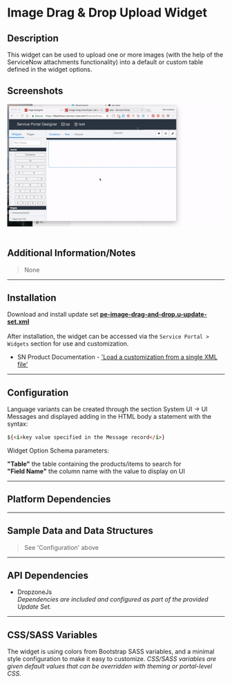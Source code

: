 # Image Drag & Drop Upload Widget

## Description

This widget can be used to upload one or more images (with the help of the ServiceNow attachments functionality) into a default or custom table defined in the widget options.

## Screenshots
![alt text](../images/pe-image-drag-and-drop.gif "Image Drag & Drop - Demo video") <br/><br/>

## Additional Information/Notes
> None
---
## Installation
Download and install update set **[pe-image-drag-and-drop.u-update-set.xml](https://github.com/platform-experience/serviceportal-widget-library/blob/master/pe-image-drag-and-drop/pe-image-drag-and-drop.u-update-set.xml)** <br/><br/>
After installation, the widget can be accessed via the `Service Portal > Widgets` section for use and customization.<br/>
* SN Product Documentation - ['Load a customization from a single XML file'](https://docs.servicenow.com/bundle/jakarta-application-development/page/build/system-update-sets/task/t_SaveAnUpdateSetAsAnXMLFile.html)

---
## Configuration
Language variants can be created through the section System UI -> UI Messages and displayed adding in the HTML body a statement with the syntax:

```html
${<i>key value specified in the Message record</i>}
```

Widget Option Schema parameters:

**"Table"**  the table containing the products/items to search for<br/>
**"Field Name"**  the column name with the value to display on UI<br/>

---
## Platform Dependencies

---
## Sample Data and Data Structures
> See 'Configuration' above
---
## API Dependencies
* DropzoneJs <br/>
<i>Dependencies are included and configured as part of the provided Update Set.</i>
---
## CSS/SASS Variables
The widget is using colors from Bootstrap SASS variables, and a minimal style configuration to make it easy to customize.
_CSS/SASS variables are given default values that can be overridden with theming or portal-level CSS._

